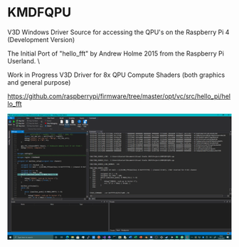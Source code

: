 # KMDFQPU
V3D Windows Driver Source for accessing the QPU's on the Raspberry Pi 4 (Development Version)

The Initial Port of "hello_fft" by Andrew Holme 2015 from the Raspberry Pi Userland. \

Work in Progress V3D Driver for 8x QPU Compute Shaders (both graphics and general purpose)

https://github.com/raspberrypi/firmware/tree/master/opt/vc/src/hello_pi/hello_fft

![qpudebug](https://github.com/TheMindVirus/KMDFQPU/blob/hello_fft/QPUdebug.png)